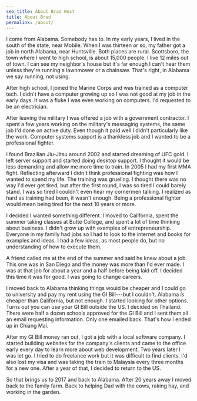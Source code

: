 ```yaml
---
seo_title: About Brad West
title: About Brad
permalink: /about/
---
```


I come from Alabama. Somebody has to. In my early years, I lived in the south of the state, near Mobile. When I was thirteen or so, my father got a job in north Alabama, near Huntsville. Both places are rural. Scottsboro, the town where I went to high school, is about 15,000 people. I live 12 miles out of town. I can see my neighbor's house but it's far enough I can't hear them unless they're running a lawnmower or a chainsaw. That's right, in Alabama we say running, not using.

After high school, I joined the Marine Corps and was trained as a computer tech. I didn't have a computer growing up so I was not good at my job in the early days. It was a fluke I was even working on computers. I'd requested to be an electrician.

After leaving the military I was offered a job with a government contractor. I spent a few years working on the military's messaging systems, the same job I'd done on active duty. Even though it paid well I didn't particularly like the work. Computer systems support is a thankless job and I wanted to be a professional fighter.

I found Brazilian Jiu-Jitsu around 2002 and started dreaming of UFC gold. I left server support and started doing desktop support. I thought it would be less demanding and allow me more time to train. In 2005 I had my first MMA fight. Reflecting afterward I didn't think professional fighting was how I wanted to spend my life. The training was grueling. I thought there was no way I'd ever get tired, but after the first round, I was so tired I could barely stand. I was so tired I couldn't even hear my cornermen talking. I realized as hard as training had been, it wasn't enough. Being a professional fighter would mean being tired for the next 10 years or more.

I decided I wanted something different. I moved to California, spent the summer taking classes at Butte College, and spent a lot of time thinking about business. I didn't grow up with examples of entrepreneurship. Everyone in my family had jobs so I had to look to the internet and books for examples and ideas. I had a few ideas, as most people do, but no understanding of how to execute them.

A friend called me at the end of the summer and said he knew about a job. This one was in San Diego and the money was more than I'd ever made. I was at that job for about a year and a half before being laid off. I decided this time it was for good. I was going to change careers.

I moved back to Alabama thinking things would be cheaper and I could go to university and pay my rent using the GI Bill---but I couldn't. Alabama *is* cheaper than California, but not enough. I started looking for other options. Turns out you can use your GI Bill outside the US. I decided on Thailand. There were half a dozen schools approved for the GI Bill and I sent them all an email requesting information. Only one emailed back. That's how I ended up in Chiang Mai.

After my GI Bill money ran out, I got a job with a local software company. I started building websites for the company's clients and came to the office early every day to learn more about web development. Two years later I was let go. I tried to do freelance work but it was difficult to find clients. I'd also lost my visa and was taking the train to Malaysia every three months for a new one. After a year of that, I decided to return to the US.

So that brings us to 2017 and back to Alabama. After 20 years away I moved back to the family farm. Back to helping Dad with the cows, raking hay, and working in the garden.
